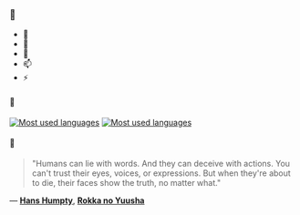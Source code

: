 ### 👋

- 🔭
- 🌱
- 💬
- 📫
- ⚡

#### 🧏

[![Most used languages](https://github-readme-stats-aynah.vercel.app/api/top-langs/?username=aynh&theme=solarized-dark&langs_count=6&layout=compact&hide_title=true)](https://github.com/anuraghazra/github-readme-stats#gh-dark-mode-only)
[![Most used languages](https://github-readme-stats-aynah.vercel.app/api/top-langs/?username=aynh&theme=solarized-light&langs_count=6&layout=compact&hide_title=true)](https://github.com/anuraghazra/github-readme-stats#gh-light-mode-only)

#### 💬

> "Humans can lie with words. And they can deceive with actions. You can't trust their eyes, voices, or expressions. But when they're about to die, their faces show the truth, no matter what."

&mdash; [**Hans Humpty**](https://myanimelist.net/character.php?q=Hans%20Humpty&cat=character), [**Rokka no Yuusha**](https://myanimelist.net/search/all?q=Rokka%20no%20Yuusha&cat=all)
